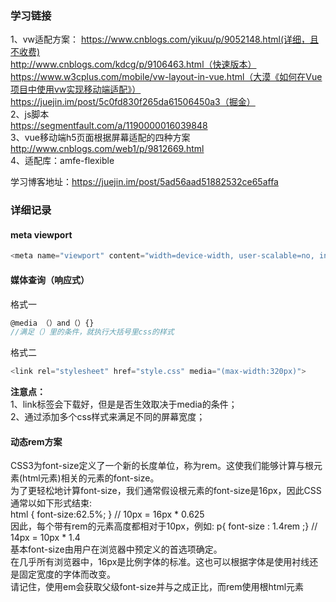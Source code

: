 ### 学习链接   
1、vw适配方案：
https://www.cnblogs.com/yikuu/p/9052148.html(详细，且不收费)   
http://www.cnblogs.com/kdcg/p/9106463.html（快速版本）    
https://www.w3cplus.com/mobile/vw-layout-in-vue.html（大漠《如何在Vue项目中使用vw实现移动端适配》）   
https://juejin.im/post/5c0fd830f265da61506450a3（掘金）   
2、js脚本   
https://segmentfault.com/a/1190000016039848   
3、vue移动端h5页面根据屏幕适配的四种方案   
http://www.cnblogs.com/web1/p/9812669.html   
4、适配库：amfe-flexible  

学习博客地址：https://juejin.im/post/5ad56aad51882532ce65affa  

### 详细记录
#### meta viewport
```js
<meta name="viewport" content="width=device-width, user-scalable=no, initial-scale=1.0, maximum-scale=1.0, minimum-scale=1.0">
```

#### 媒体查询（响应式）
格式一
```js
@media （）and（）{}
//满足（）里的条件，就执行大括号里css的样式
```
格式二
```js
<link rel="stylesheet" href="style.css" media="(max-width:320px)">
```
**注意点：**   
1、link标签会下载好，但是是否生效取决于media的条件；      
2、通过添加多个css样式来满足不同的屏幕宽度；   
#### 动态rem方案
CSS3为font-size定义了一个新的长度单位，称为rem。这使我们能够计算与根元素(html元素)相关的元素的font-size。   
为了更轻松地计算font-size，我们通常假设根元素的font-size是16px，因此CSS通常以如下形式结束:   
html { font-size:62.5%; } // 10px = 16px * 0.625    
因此，每个带有rem的元素高度都相对于10px，例如: p{ font-size : 1.4rem ;} // 14px = 10px * 1.4     
基本font-size由用户在浏览器中预定义的首选项确定。    
在几乎所有浏览器中，16px是比例字体的标准。这也可以根据字体是使用衬线还是固定宽度的字体而改变。     
请记住，使用em会获取父级font-size并与之成正比，而rem使用根html元素     